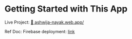 # Getting Started with This App

Live Project: [🔗 ashwija-nayak.web.app/](https://ashwija-nayak.web.app/)

Ref Doc:
Firebase deployment: [link](https://www.freecodecamp.org/news/how-to-deploy-a-react-app-with-firebase/)
